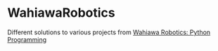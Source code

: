 # WahiawaRobotics

Different solutions to various projects from [Wahiawa Robotics: Python Programming](http://www.wahiawarobotics.com/python-programming)



